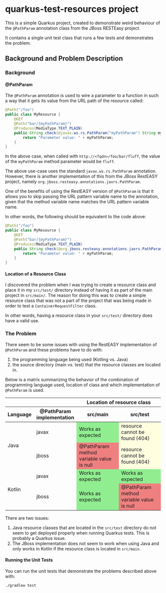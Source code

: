 # quarkus-test-resources project

This is a simple Quarkus project, created to demonstrate weird behaviour of the `@PathParam` annotation class
from the JBoss RESTEasy project.

It contains a single unit test class that runs a few tests and demonstrates the problem.

## Background and Problem Description

### Background

#### @PathParam

The `@PathParam` annotation is used to wire a parameter to a function in such a way that it gets its value from
the URL path of the resource called:

```java
@Path("/foo")
public class MyResource {
    @GET
    @Path("bar/{myPathParam}")
    @Produces(MediaType.TEXT_PLAIN)
    public String check(@javax.ws.rs.PathParam("myPathParam") String myPathParam) {
        return "Parameter value: " + myPathParam;
    }
}
```

In the above case, when called with `http://<fqdn>/foo/bar/fluff`, the value of the `myPathParam` method parameter would
be `fluff`.

The above use-case uses the standard `javax.ws.rs.PathParam` annotation. However, there is another implementation of
this from the JBoss RestEASY project, namely `org.jboss.resteasy.annotations.jaxrs.PathParam`.

One of the benefits of using the RestEASY version of `@PathParam` is that it allows you to skip passing the URL pattern
variable name to the annotation, given that the method variable name matches the URL pattern variable name.

In other words, the following should be equivalent to the code above:

```java
@Path("/foo")
public class MyResource {
    @GET
    @Path("bar/{myPathParam}")
    @Produces(MediaType.TEXT_PLAIN)
    public String check(@org.jboss.resteasy.annotations.jaxrs.PathParam String myPathParam) {
        return "Parameter value: " + myPathParam;
    }
}
```

#### Location of a Resource Class

I discovered the problem when I was trying to create a resource class and place it in my `src/test/` directory instead
of having it as part of the main project in `src/main/`. The reason for doing this was to create a simple resource
class that was not a part of the project that was being made in order to test a `ContainerRequestFilter` class.

In other words, having a resource class in your `src/test/` directory does have a valid use.

### The Problem

There seem to be some issues with using the RestEASY implementation of `@PathParam` and these problems have to do with: 
1) the programming language being used (Kotling vs. Java)
2) the source directory (main vs. test) that the resource 
classes are located in.

Below is a matrix summarizing the behavior of the combination of programming language used, location of class and 
which implementation of `@PathParam` is used.

<table>
<thead>
  <tr>
    <th></th>
    <th></th>
    <th colspan="2">Location of resource class</th>
  </tr>
  <tr>
    <th>Language</th>
    <th>@PathParam<br>implementation</th>
    <th>src/main</th>
    <th>src/test</th>
  </tr>
</thead>
<tbody>
  <tr>
    <td rowspan="2">Java</td>
    <td>javax</td>
    <td bgcolor="LightGreen">Works as expected</td>
    <td bgcolor="LightYellow">resource cannot be found (404)</td>
  </tr>
  <tr>
    <td>jboss</td>
    <td bgcolor="LightCoral">@PathParam method variable value is null</td>
    <td bgcolor="LightYellow">resource cannot be found (404)</td>
  </tr>
  <tr>
    <td rowspan="2">Kotlin</td>
    <td>javax</td>
    <td bgcolor="LightGreen">Works as expected</td>
    <td bgcolor="LightGreen">Works as expected</td>
  </tr>
  <tr>
    <td>jboss</td>
    <td bgcolor="LightGreen">Works as expected</td>
    <td bgcolor="LightCoral">@PathParam method variable value is null</td>
  </tr>
</tbody>
</table>

There are two issues:
1) Java resource classes that are located in the `src/test` directory do not seem to get deployed properly when running
Quarkus tests. This is probably a Quarkus issue.
2) The JBoss implementation does not seem to work when using Java and only works in Kotlin if the resource class is
located in `src/main`.

#### Running the Unit Tests

You can run the unit tests that demonstrate the problems described above with:

```shell script
./gradlew test
```